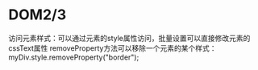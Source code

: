 # DOM2/3
访问元素样式：可以通过元素的style属性访问，批量设置可以直接修改元素的cssText属性
removeProperty方法可以移除一个元素的某个样式：myDiv.style.removeProperty("border");